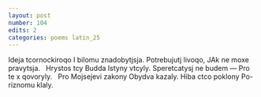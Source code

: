 ```yaml
---
layout: post
number: 104
edits: 2
categories: poems latin_25
---
```


Ideja tcornockiroqo
I bilomu znadobytjsja. 
Potrebujutj livoqo,
JAk ne moxe pravytsja. 
 
Hrystos tcy Budda
Istyny vtcyly.
Speretcatysj ne budem —
Pro te x qovoryly.
 
Pro Mojsejevi zakony
Obydva kazaly.
Hiba ctco poklony
Po-riznomu klaly.

